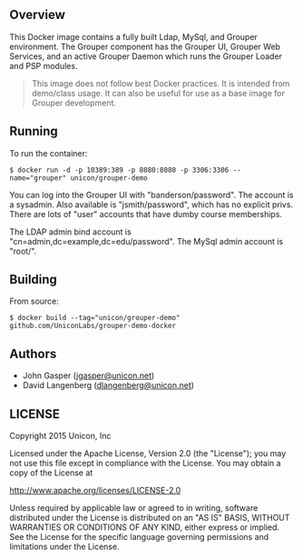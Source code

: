## Overview
This Docker image contains a fully built Ldap, MySql, and Grouper environment. The Grouper component has the Grouper UI, Grouper Web Services, and an active Grouper Daemon which runs the Grouper Loader and PSP modules.

> This image does not follow best Docker practices. It is intended from demo/class usage. It can also be useful for use as a base image for Grouper development.

## Running

To run the container:

```
$ docker run -d -p 10389:389 -p 8080:8080 -p 3306:3306 --name="grouper" unicon/grouper-demo
```

You can log into the Grouper UI with "banderson/password". The account is a sysadmin. Also available is "jsmith/password", which has no explicit privs. There are lots of "user" accounts that have dumby course memberships.

The LDAP admin bind account is "cn=admin,dc=example,dc=edu/password". The MySql admin account is "root/<nopassword>".

## Building

From source:

```
$ docker build --tag="unicon/grouper-demo" github.com/UniconLabs/grouper-demo-docker
```

## Authors

  * John Gasper (jgasper@unicon.net)
  * David Langenberg (dlangenberg@unicon.net)

## LICENSE

Copyright 2015 Unicon, Inc

Licensed under the Apache License, Version 2.0 (the "License");
you may not use this file except in compliance with the License.
You may obtain a copy of the License at

  http://www.apache.org/licenses/LICENSE-2.0

Unless required by applicable law or agreed to in writing, software
distributed under the License is distributed on an "AS IS" BASIS,
WITHOUT WARRANTIES OR CONDITIONS OF ANY KIND, either express or implied.
See the License for the specific language governing permissions and
limitations under the License.
